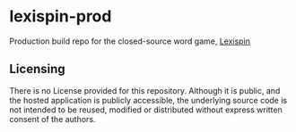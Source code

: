 # lexispin-prod
Production build repo for the closed-source word game, [Lexispin](https://github.com/bintancoulibaly/GamesGamesGames)

## Licensing
There is no License provided for this repository. Although it is public, and the hosted application is publicly accessible, the underlying source code is not intended to be reused, modified or distributed without express written consent of the authors.
